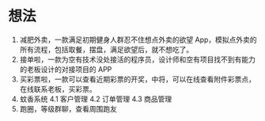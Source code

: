 # 想法
1. 减肥外卖，一款满足初期健身人群忍不住想点外卖的欲望 App，模拟点外卖的所有流程，包括取餐，摆盘，满足欲望后，就不想吃了。
2. 接单啦，一款为空有技术没处接活的程序员，设计师和空有项目找不到有能力的老板设计的对接项目的 APP
3. 买彩票啦，一款可以查看近期彩票的开奖，中将，可以在线查看附件彩票点，在线联系老板，买彩票。
4. 蚊香系统
  4.1 客户管理
  4.2 订单管理
  4.3 商品管理
5. 跑圈，等级群聊，查看周围跑友
